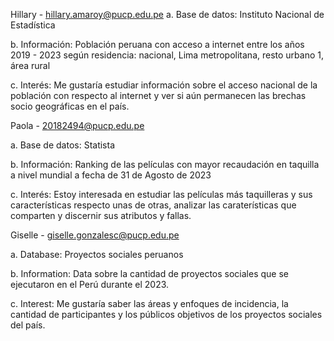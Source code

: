 Hillary - hillary.amaroy@pucp.edu.pe 
a. Base de datos: Instituto Nacional de Estadística

b. Información: Población peruana con acceso a internet entre los años 2019 - 2023 según residencia:  nacional, Lima metropolitana, resto urbano 1, área rural 

c. Interés: Me gustaría estudiar información sobre el acceso nacional de la población con respecto al internet y ver si aún permanecen las brechas socio geográficas en el país. 

Paola - 20182494@pucp.edu.pe

a. Base de datos: Statista

b. Información: Ranking de las películas con mayor recaudación en taquilla a nivel mundial a fecha de 31 de Agosto de 2023

c. Interés: Estoy interesada en estudiar las películas más taquilleras y sus características respecto unas de otras, analizar las caraterísticas que comparten y discernir sus atributos y fallas.

Giselle - giselle.gonzalesc@pucp.edu.pe

a. Database: Proyectos sociales peruanos

b. Information: Data sobre la cantidad de proyectos sociales que se ejecutaron en el Perú durante el 2023.

c. Interest: Me gustaría saber las áreas y enfoques de incidencia, la cantidad de participantes y los públicos objetivos de los proyectos sociales del país.
